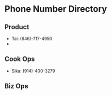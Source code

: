 # Phone Number Directory

## Product
* Tal: (646)-717-4950
* 

## Cook Ops
* Sika: (914)-400-3279

## Biz Ops

